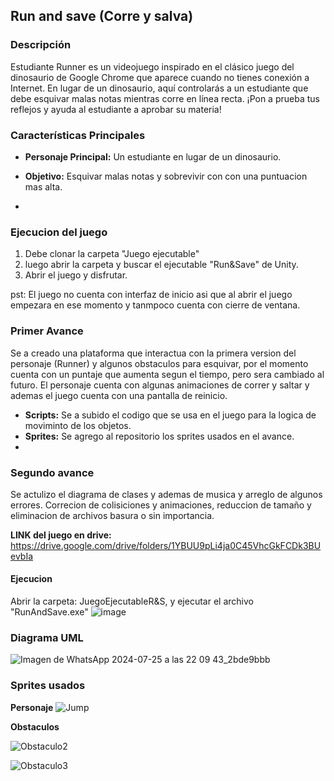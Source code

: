 ## Run and save (Corre y salva)
### Descripción

Estudiante Runner es un videojuego inspirado en el clásico juego del dinosaurio de Google Chrome que aparece cuando no tienes conexión a Internet. En lugar de un dinosaurio, aquí controlarás a un estudiante que debe esquivar malas notas mientras corre en línea recta. ¡Pon a prueba tus reflejos y ayuda al estudiante a aprobar su materia!

### Características Principales

- **Personaje Principal:** Un estudiante en lugar de un dinosaurio.
- **Objetivo:** Esquivar malas notas y sobrevivir con con una puntuacion mas alta.

- 
### Ejecucion del juego 
  1. Debe clonar la carpeta "Juego ejecutable"
  2. luego abrir la carpeta y buscar el ejecutable "Run&Save" de Unity.
  3. Abrir el juego y disfrutar.
     
pst: El juego no cuenta con interfaz de inicio asi que al abrir el juego empezara en ese momento y tanmpoco cuenta con cierre de ventana.
### Primer Avance

Se a creado una plataforma que interactua con la primera version del personaje (Runner) y algunos obstaculos para esquivar, por el momento cuenta con un puntaje que aumenta segun el tiempo, pero sera cambiado al futuro. El personaje cuenta con algunas animaciones de correr y saltar y ademas el juego cuenta con una pantalla de reinicio.

- **Scripts:** Se a subido el codigo que se usa en el juego para la logica de moviminto de los objetos.
- **Sprites:** Se agrego al repositorio los sprites usados en el avance.
- 
### Segundo avance

Se actulizo el diagrama de clases y ademas de musica y arreglo de algunos errores. Correcion de colisiciones y animaciones, reduccion de tamaño y eliminacion de archivos basura o sin importancia.

**LINK del juego en drive:** https://drive.google.com/drive/folders/1YBUU9pLi4ja0C45VhcGkFCDk3BUevbIa 

#### Ejecucion 

Abrir la carpeta: JuegoEjecutableR&S, y ejecutar el archivo "RunAndSave.exe"
![image](https://github.com/user-attachments/assets/29c34c92-459f-4488-8ef0-5a4f0338afc9)


### Diagrama UML

![Imagen de WhatsApp 2024-07-25 a las 22 09 43_2bde9bbb](https://github.com/user-attachments/assets/8eea9f30-7500-479e-8e1d-a152effe772f)

### Sprites usados

**Personaje**
![Jump](https://github.com/145548109/Video-Juego---POO/assets/166523123/d1a59960-3eb3-48cf-8d48-eaa6caf660f7)

**Obstaculos**

![Obstaculo2](https://github.com/145548109/Video-Juego---POO/assets/166523123/55d18621-35ed-42f7-9096-5cb86dfc6932)

![Obstaculo3](https://github.com/145548109/Video-Juego---POO/assets/166523123/2d542df7-19f3-4ee9-afef-835b2f505cff)

